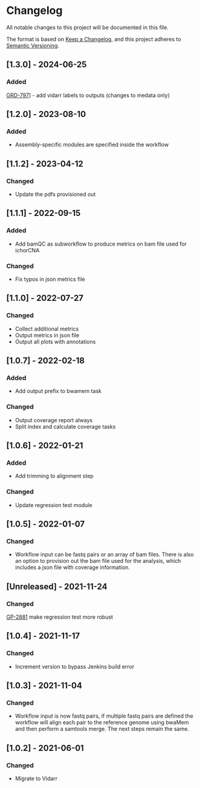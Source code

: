 # Changelog
All notable changes to this project will be documented in this file.

The format is based on [Keep a Changelog](https://keepachangelog.com/en/1.0.0/),
and this project adheres to [Semantic Versioning](https://semver.org/spec/v2.0.0.html).

## [1.3.0] - 2024-06-25
### Added
[GRD-797](https://jira.oicr.on.ca/browse/GRD-797)] - add vidarr labels to outputs (changes to medata only)

## [1.2.0] - 2023-08-10
### Added
- Assembly-specific modules are specified inside the workflow

## [1.1.2] - 2023-04-12
### Changed
- Update the pdfs provisioned out

## [1.1.1] - 2022-09-15
### Added
- Add bamQC as subworkflow to produce metrics on bam file used for ichorCNA
### Changed
- Fix typos in json metrics file

## [1.1.0] - 2022-07-27
### Changed
- Collect additional metrics
- Output metrics in json file
- Output all plots with annotations

## [1.0.7] - 2022-02-18
### Added
- Add output prefix to bwamem task
### Changed
- Output coverage report always
- Split index and calculate coverage tasks

## [1.0.6] - 2022-01-21
### Added
- Add trimming to alignment step
### Changed
- Update regression test module

## [1.0.5] - 2022-01-07
### Changed
- Workflow input can be fastq pairs or an array of bam files. There is also an option to provision out the bam file used for the analysis, which includes a json file with coverage information.

## [Unreleased] - 2021-11-24
### Changed
[GP-2881](https://jira.oicr.on.ca/browse/GP-2881) make regression test more robust

## [1.0.4] - 2021-11-17
### Changed
- Increment version to bypass Jenkins build error

## [1.0.3] - 2021-11-04
### Changed
- Workflow input is now fastq pairs, if multiple fastq pairs are defined the workflow will align each pair to the reference genome using bwaMem and then perform a samtools merge. The next steps remain the same.

## [1.0.2] - 2021-06-01
### Changed
- Migrate to Vidarr
